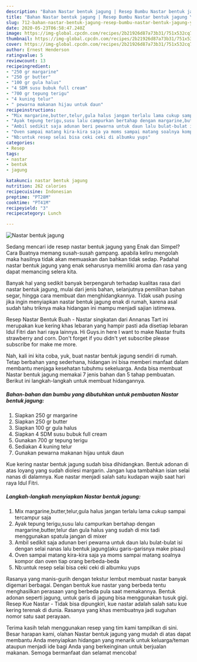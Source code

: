 ```yaml
---
description: "Bahan Nastar bentuk jagung | Resep Bumbu Nastar bentuk jagung Yang Paling Enak"
title: "Bahan Nastar bentuk jagung | Resep Bumbu Nastar bentuk jagung Yang Paling Enak"
slug: 712-bahan-nastar-bentuk-jagung-resep-bumbu-nastar-bentuk-jagung-yang-paling-enak
date: 2020-05-23T06:58:47.240Z
image: https://img-global.cpcdn.com/recipes/2b21926d87a73b31/751x532cq70/nastar-bentuk-jagung-foto-resep-utama.jpg
thumbnail: https://img-global.cpcdn.com/recipes/2b21926d87a73b31/751x532cq70/nastar-bentuk-jagung-foto-resep-utama.jpg
cover: https://img-global.cpcdn.com/recipes/2b21926d87a73b31/751x532cq70/nastar-bentuk-jagung-foto-resep-utama.jpg
author: Ernest Henderson
ratingvalue: 5
reviewcount: 13
recipeingredient:
- "250 gr margarine"
- "250 gr butter"
- "100 gr gula halus"
- "4 SDM susu bubuk full cream"
- "700 gr tepung terigu"
- "4 kuning telur"
- " pewarna makanan hijau untuk daun"
recipeinstructions:
- "Mix margarine,butter,telur,gula halus jangan terlalu lama cukup sampai tercampur saja"
- "Ayak tepung terigu,susu lalu campurkan bertahap dengan margarine,butter,telur dan gula halus yang sudah di mix tadi menggunakan spatula jangan di mixer"
- "Ambil sedikit saja adunan beri pewarna untuk daun lalu bulat-bulat isi dengan selai nanas lalu bentuk jagung(aku garis-garisnya make pisau)"
- "Oven sampai matang kira-kira saja ya moms sampai matang soalnya kompor dan oven tiap orang berbeda-beda"
- "Nb:untuk resep selai bisa ceki ceki di albumku yups"
categories:
- Resep
tags:
- nastar
- bentuk
- jagung

katakunci: nastar bentuk jagung 
nutrition: 262 calories
recipecuisine: Indonesian
preptime: "PT28M"
cooktime: "PT41M"
recipeyield: "3"
recipecategory: Lunch

---
```



![Nastar bentuk jagung](https://img-global.cpcdn.com/recipes/2b21926d87a73b31/751x532cq70/nastar-bentuk-jagung-foto-resep-utama.jpg)

Sedang mencari ide resep nastar bentuk jagung yang Enak dan Simpel? Cara Buatnya memang susah-susah gampang. apabila keliru mengolah maka hasilnya tidak akan memuaskan dan bahkan tidak sedap. Padahal nastar bentuk jagung yang enak seharusnya memiliki aroma dan rasa yang dapat memancing selera kita.

Banyak hal yang sedikit banyak berpengaruh terhadap kualitas rasa dari nastar bentuk jagung, mulai dari jenis bahan, selanjutnya pemilihan bahan segar, hingga cara membuat dan menghidangkannya. Tidak usah pusing jika ingin menyiapkan nastar bentuk jagung enak di rumah, karena asal sudah tahu triknya maka hidangan ini mampu menjadi sajian istimewa.

Resep Nastar Bentuk Buah - Nastar singkatan dari Annanas Tart ini merupakan kue kering khas lebaran yang hampir pasti ada disetiap lebaran Idul Fitri dan hari raya lainnya. Hi Guys.in here I want to make Nastar fruits strawberry and corn. Don&#39;t forget if you didn&#39;t yet subscribe please subscribe for make me more.


Nah, kali ini kita coba, yuk, buat nastar bentuk jagung sendiri di rumah. Tetap berbahan yang sederhana, hidangan ini bisa memberi manfaat dalam membantu menjaga kesehatan tubuhmu sekeluarga. Anda bisa membuat Nastar bentuk jagung memakai 7 jenis bahan dan 5 tahap pembuatan. Berikut ini langkah-langkah untuk membuat hidangannya.

<!--inarticleads1-->

##### Bahan-bahan dan bumbu yang dibutuhkan untuk pembuatan Nastar bentuk jagung:

1. Siapkan 250 gr margarine
1. Siapkan 250 gr butter
1. Siapkan 100 gr gula halus
1. Siapkan 4 SDM susu bubuk full cream
1. Gunakan 700 gr tepung terigu
1. Sediakan 4 kuning telur
1. Gunakan  pewarna makanan hijau untuk daun


Kue kering nastar bentuk jagung sudah bisa dihidangkan. Bentuk adonan di atas loyang yang sudah diolesi margarin. Jangan lupa tambahkan isian selai nanas di dalamnya. Kue nastar menjadi salah satu kudapan wajib saat hari raya Idul Fitri. 

<!--inarticleads2-->

##### Langkah-langkah menyiapkan Nastar bentuk jagung:

1. Mix margarine,butter,telur,gula halus jangan terlalu lama cukup sampai tercampur saja
1. Ayak tepung terigu,susu lalu campurkan bertahap dengan margarine,butter,telur dan gula halus yang sudah di mix tadi menggunakan spatula jangan di mixer
1. Ambil sedikit saja adunan beri pewarna untuk daun lalu bulat-bulat isi dengan selai nanas lalu bentuk jagung(aku garis-garisnya make pisau)
1. Oven sampai matang kira-kira saja ya moms sampai matang soalnya kompor dan oven tiap orang berbeda-beda
1. Nb:untuk resep selai bisa ceki ceki di albumku yups


Rasanya yang manis-gurih dengan tekstur lembut membuat nastar banyak digemari berbagai. Dengan bentuk kue nastar yang berbeda tentu menghasilkan perasaan yang berbeda pula saat memakannya. Bentuk adonan seperti jagung, untuk garis di jagung bisa menggunakan tusuk gigi. Resep Kue Nastar - Tidak bisa dipungkiri, kue nastar adalah salah satu kue kering terenak di dunia. Rasanya yang khas membuatnya jadi suguhan nomor satu saat perayaan. 

Terima kasih telah menggunakan resep yang tim kami tampilkan di sini. Besar harapan kami, olahan Nastar bentuk jagung yang mudah di atas dapat membantu Anda menyiapkan hidangan yang menarik untuk keluarga/teman ataupun menjadi ide bagi Anda yang berkeinginan untuk berjualan makanan. Semoga bermanfaat dan selamat mencoba!
